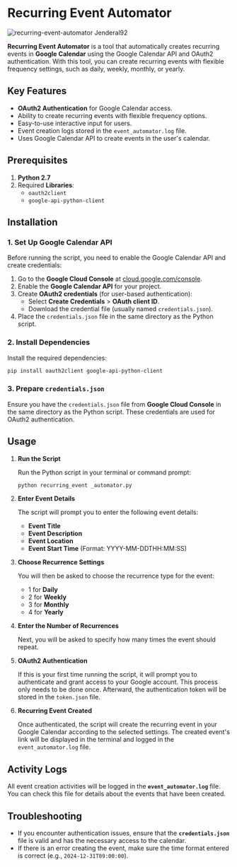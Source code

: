 # Recurring Event Automator

![recurring-event-automator Jenderal92](https://github.com/user-attachments/assets/01a38be3-3504-49c4-97f3-dedd9ca6f32e)


**Recurring Event Automator** is a tool that automatically creates recurring events in **Google Calendar** using the Google Calendar API and OAuth2 authentication. With this tool, you can create recurring events with flexible frequency settings, such as daily, weekly, monthly, or yearly.

## Key Features
- **OAuth2 Authentication** for Google Calendar access.
- Ability to create recurring events with flexible frequency options.
- Easy-to-use interactive input for users.
- Event creation logs stored in the `event_automator.log` file.
- Uses Google Calendar API to create events in the user's calendar.

## Prerequisites
1. **Python 2.7**
2. Required **Libraries**:
   - `oauth2client`
   - `google-api-python-client`

## Installation

### 1. Set Up Google Calendar API
Before running the script, you need to enable the Google Calendar API and create credentials:

1. Go to the **Google Cloud Console** at [cloud.google.com/console](https://cloud.google.com/console).
2. Enable the **Google Calendar API** for your project.
3. Create **OAuth2 credentials** (for user-based authentication):
   - Select **Create Credentials** > **OAuth client ID**.
   - Download the credential file (usually named `credentials.json`).
4. Place the `credentials.json` file in the same directory as the Python script.

### 2. Install Dependencies

Install the required dependencies:

```bash
pip install oauth2client google-api-python-client
```

### 3. Prepare `credentials.json`
Ensure you have the `credentials.json` file from **Google Cloud Console** in the same directory as the Python script. These credentials are used for OAuth2 authentication.

## Usage

1. **Run the Script**

   Run the Python script in your terminal or command prompt:

   ```bash
   python recurring_event _automator.py
   ```

2. **Enter Event Details**
   
   The script will prompt you to enter the following event details:
   - **Event Title**
   - **Event Description**
   - **Event Location**
   - **Event Start Time** (Format: YYYY-MM-DDTHH:MM:SS)

3. **Choose Recurrence Settings**
   
   You will then be asked to choose the recurrence type for the event:
   - 1 for **Daily**
   - 2 for **Weekly**
   - 3 for **Monthly**
   - 4 for **Yearly**

4. **Enter the Number of Recurrences**
   
   Next, you will be asked to specify how many times the event should repeat.

5. **OAuth2 Authentication**
   
   If this is your first time running the script, it will prompt you to authenticate and grant access to your Google account. This process only needs to be done once. Afterward, the authentication token will be stored in the `token.json` file.

6. **Recurring Event Created**
   
   Once authenticated, the script will create the recurring event in your Google Calendar according to the selected settings. The created event's link will be displayed in the terminal and logged in the `event_automator.log` file.


## Activity Logs
All event creation activities will be logged in the **`event_automator.log`** file. You can check this file for details about the events that have been created.

## Troubleshooting
- If you encounter authentication issues, ensure that the **`credentials.json`** file is valid and has the necessary access to the calendar.
- If there is an error creating the event, make sure the time format entered is correct (e.g., `2024-12-31T09:00:00`).

